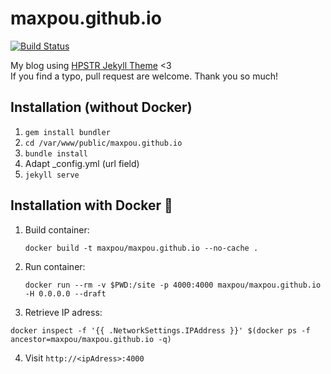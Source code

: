 # maxpou.github.io
[![Build Status](https://travis-ci.org/maxpou/maxpou.github.io.svg?branch=master)](https://travis-ci.org/maxpou/maxpou.github.io)

My blog using [HPSTR Jekyll Theme](https://github.com/mmistakes/hpstr-jekyll-theme) <3  
If you find a typo, pull request are welcome. Thank you so much!

## Installation (without Docker)

1. `gem install bundler`
2. `cd /var/www/public/maxpou.github.io`
3. `bundle install`
4. Adapt \_config.yml (url field)
5. `jekyll serve`

## Installation with Docker :whale:

1. Build container:

    ```
    docker build -t maxpou/maxpou.github.io --no-cache .
    ```

2. Run container:

    ```
    docker run --rm -v $PWD:/site -p 4000:4000 maxpou/maxpou.github.io -H 0.0.0.0 --draft
    ```

3. Retrieve IP adress:

  ```
  docker inspect -f '{{ .NetworkSettings.IPAddress }}' $(docker ps -f ancestor=maxpou/maxpou.github.io -q)
  ```

4. Visit `http://<ipAdress>:4000`
